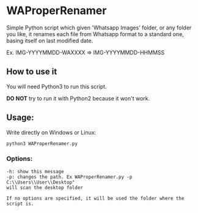 # WAProperRenamer
Simple Python script which given 'Whatsapp Images' folder, or any folder you like, it renames each file
from Whatsapp format to a standard one, basing itself on last modified date.

Ex.  IMG-YYYYMMDD-WAXXXX => IMG-YYYYMMDD-HHMMSS

## How to use it
You will need Python3 to run this script.

**DO NOT** try to run it with Python2 because it won't work.

## Usage:
Write directly on Windows or Linux:
```
python3 WAProperRenamer.py
```
### Options:
```
-h: show this message
-p: changes the path. Ex WAProperRenamer.py -p C:\\Users\\User\\Desktop"
will scan the desktop folder

If no options are specified, it will be used the folder where the script is.
```
